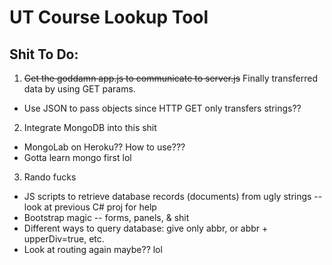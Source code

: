 # UT Course Lookup Tool
## Shit To Do:
1. ~~Get the goddamn app.js to communicate to server.js~~ Finally transferred data by using GET params.
  * Use JSON to pass objects since HTTP GET only transfers strings??
2. Integrate MongoDB into this shit
  * MongoLab on Heroku?? How to use???
  * Gotta learn mongo first lol
3. Rando fucks
  * JS scripts to retrieve database records (documents) from ugly strings -- look at previous C# proj for help
  * Bootstrap magic -- forms, panels, & shit
  * Different ways to query database: give only abbr, or abbr + upperDiv=true, etc.
  * Look at routing again maybe?? lol

